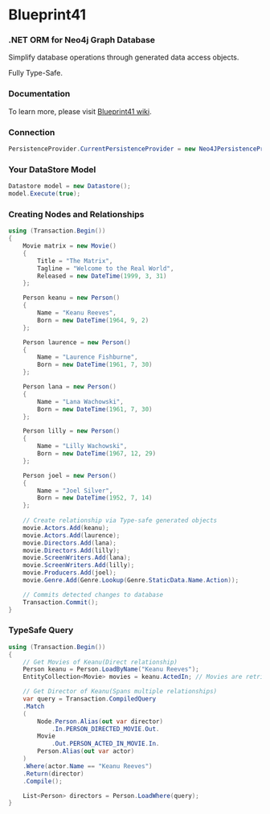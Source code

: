 # Blueprint41

### .NET ORM for Neo4j Graph Database

Simplify database operations through generated data access objects. 

Fully Type-Safe.


### Documentation

To learn more, please visit [Blueprint41 wiki](https://github.com/circles-arrows/blueprint41/wiki).
### Connection

```csharp
PersistenceProvider.CurrentPersistenceProvider = new Neo4JPersistenceProvider($"bolt://localhost:7687", $"neo4j", $"password");
```

### Your DataStore Model

```csharp
Datastore model = new Datastore();
model.Execute(true);
```

### Creating Nodes and Relationships

```csharp
using (Transaction.Begin())
{
    Movie matrix = new Movie()
    {
        Title = "The Matrix",
        Tagline = "Welcome to the Real World",
        Released = new DateTime(1999, 3, 31)
    };

    Person keanu = new Person()
    {
        Name = "Keanu Reeves",
        Born = new DateTime(1964, 9, 2)
    };

    Person laurence = new Person()
    {
        Name = "Laurence Fishburne",
        Born = new DateTime(1961, 7, 30)
    };

    Person lana = new Person()
    {
        Name = "Lana Wachowski",
        Born = new DateTime(1961, 7, 30)
    };

    Person lilly = new Person()
    {
        Name = "Lilly Wachowski",
        Born = new DateTime(1967, 12, 29)
    };

    Person joel = new Person()
    {
        Name = "Joel Silver",
        Born = new DateTime(1952, 7, 14)
    };
    
    // Create relationship via Type-safe generated objects
    movie.Actors.Add(keanu);
    movie.Actors.Add(laurence);
    movie.Directors.Add(lana);
    movie.Directors.Add(lilly);
    movie.ScreenWriters.Add(lana);
    movie.ScreenWriters.Add(lilly);
    movie.Producers.Add(joel);
    movie.Genre.Add(Genre.Lookup(Genre.StaticData.Name.Action));

    // Commits detected changes to database
    Transaction.Commit(); 
}
```


### TypeSafe Query 

```csharp
using (Transaction.Begin())
{
    // Get Movies of Keanu(Direct relationship)
    Person keanu = Person.LoadByName("Keanu Reeves");
    EntityCollection<Movie> movies = keanu.ActedIn; // Movies are retrieve here

    // Get Director of Keanu(Spans multiple relationships)
    var query = Transaction.CompiledQuery
    .Match
    (
        Node.Person.Alias(out var director)
            .In.PERSON_DIRECTED_MOVIE.Out.
        Movie
            .Out.PERSON_ACTED_IN_MOVIE.In.
        Person.Alias(out var actor)
    )
    .Where(actor.Name == "Keanu Reeves")
    .Return(director)
    .Compile();

    List<Person> directors = Person.LoadWhere(query);
}
```
